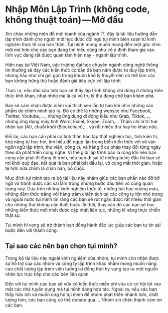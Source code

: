 # Nhập Môn Lập Trình (không code, không thuật toán) — Mở đầu
Xin chào những môn đồ mới toanh của ngành IT, đây là tài liệu hướng dẫn lập trình dành cho người mới học được đội ngũ tụi mình biên soạn từ kinh nghiệm thực tế của bản thân. Tụi mình mong muốn mang đến một góc nhìn mới mẻ hơn cho các bạn đang tìm hiểu cũng như có ý định tham gia vào lĩnh vực đang rất được quan tâm hiện nay - ngành lập trình.

Hiện nay tại Việt Nam, các trường đại học chuyên ngành công nghệ thông tin thường sẽ dạy các kiến thức cơ bản để bạn nắm được tư duy lập trình, nhưng hầu như chỉ gói gọn trong khuôn khổ lý thuyết nên có thể làm các bạn không hứng thú hoặc đánh giá tiêu cực với lập trình. 

Thực ra, nếu đào sâu hơn bạn sẽ thấy lập trình không chỉ dừng ở những kiến thức khô khan, nhạt nhẽo mà là cả vũ trụ lý thú đang chờ bạn khám phá.

Bạn sẽ cảm nhận được niềm vui thích xen lẫn tự hào khi nhìn những sản phẩm do chính mình tạo ra. Đó có thể là những website như Facebook, Twitter, Youtube,... , những ứng dụng di động kiểu như Grab, Tiktok,…, những ứng dụng máy tính Word, Excel, Skype, Zoom,… Thậm chí là trí tuệ nhân tạo (AI), chuỗi khối (Blockchain),... và rất nhiều thứ hay ho khác nữa.

Đổi lại, các bạn cần phải có tinh thần học tập thật nghiêm túc, tính kiên trì, khả năng tự học hỏi, tìm hiểu để ngụp lặn trong biển kiến thức với vô vàn ngôn ngữ lập trình, thư viện, công cụ và hàng tỉ cú pháp thay đổi từng ngày theo đà phát triển công nghệ. 
Vì thế giới lập trình bao la rộng lớn nên bạn càng cần phải đi đúng lộ trình, nếu bạn đi sai từ những bước đầu thì bạn sẽ rơi khỏi quỹ đạo, kết quả là bạn phải bắt đầu lại, vô cùng mất thời gian, hoặc tệ hơn nữa chính là chán nản, bỏ cuộc.

Mục đích tụi mình tạo ra bộ tài liệu này nhằm giúp các bạn phần nào đỡ bỡ ngỡ và tránh được các sai lầm trong những bước đầu tiên vô cùng quan trọng này. Dựa trên những kinh nghiệm thực tế, những bài học xương máu, những đêm thức trắng với hàng trăm chiến tích tại các công ty lớn nhỏ trong và ngoài nước tụi mình tin rằng các bạn sẽ rút ngắn được rất nhiều thời gian cho những thứ không cần thiết hoặc lỗi thời, thay vào đó các bạn sẽ học những kiến thức mới nhất được cập nhật liên tục, những kĩ năng thực chiến thật sự. 

Tụi mình hi vọng sẽ trở thành bạn đồng hành đắc lực giúp các bạn tự tin sải bước đến với thành công.

## Tại sao các nên bạn chọn tụi mình?
Trong bộ tài liệu này ngoài kinh nghiệm của nhóm, tụi mình còn nhận được sự hỗ trợ của các nhóm và công ty lập trình khác nhằm mong muốn nâng cao chất lượng lập trình viên tương lai đồng thời hy vọng tạo ra một nguồn nhân lực trực tiếp cho các bên liên quan.

Đến với tụi mình các bạn sẽ vừa có kiến thức miễn phí vừa có cơ hội lọt vào mắt các nhà tuyển dụng mà tụi mình đang hợp tác. Ngoài ra, nếu các bạn thấy hữu ích và muốn ủng hộ tụi mình để nhóm phát triển nhanh hơn, chất lượng hơn, các bạn cũng có thể donate qua….
Nhóm xin chân thành cám ơn các bạn.
